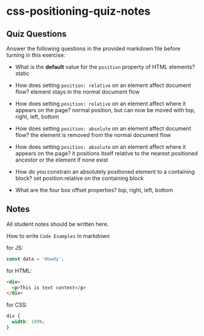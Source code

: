 # css-positioning-quiz-notes

## Quiz Questions

Answer the following questions in the provided markdown file before turning in this exercise:

- What is the **default** value for the `position` property of HTML elements? static

- How does setting `position: relative` on an element affect document flow? element stays in the normal document flow

- How does setting `position: relative` on an element affect where it appears on the page? normal position, but can now be moved with top, right, left, bottom

- How does setting `position: absolute` on an element affect document flow? the element is removed from the normal document flow

- How does setting `position: absolute` on an element affect where it appears on the page? it positions itself relative to the nearest positioned ancestor or the <html> element if none exist

- How do you constrain an absolutely positioned element to a containing block? set position:relative on the containing block

- What are the four box offset properties? top, right, left, bottom

## Notes

All student notes should be written here.

How to write `Code Examples` in markdown

for JS:

```javascript
const data = 'Howdy';
```

for HTML:

```html
<div>
  <p>This is text content</p>
</div>
```

for CSS:

```css
div {
  width: 100%;
}
```
